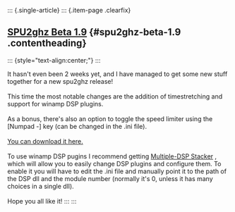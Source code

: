 ::: {.single-article}
::: {.item-page .clearfix}
## [SPU2ghz Beta 1.9](/126-spu2ghz-beta-1-9.html) {#spu2ghz-beta-1.9 .contentheading}

::: {style="text-align:center;"}
:::

It hasn\'t even been 2 weeks yet, and I have managed to get some new
stuff together for a new spu2ghz release!\
\
This time the most notable changes are the addition of timestretching
and support for winamp DSP plugins.\
\
As a bonus, there\'s also an option to toggle the speed limiter using
the \[Numpad -\] key (can be changed in the .ini file).\
\
[You can download it
here.](http://sourceforge.net/project/showfiles.php?group_id=87426&package_id=93611&release_id=605019)\
\
To use winamp DSP pugins I recommend getting [Multiple-DSP
Stacker](http://www.winamp.com/plugins/details/128742) , which will
allow you to easily change DSP plugins and configure them. To enable it
you will have to edit the .ini file and manually point it to the path of
the DSP dll and the module number (normally it\'s 0, unless it has many
choices in a single dll).\
\
Hope you all like it!
:::
:::
